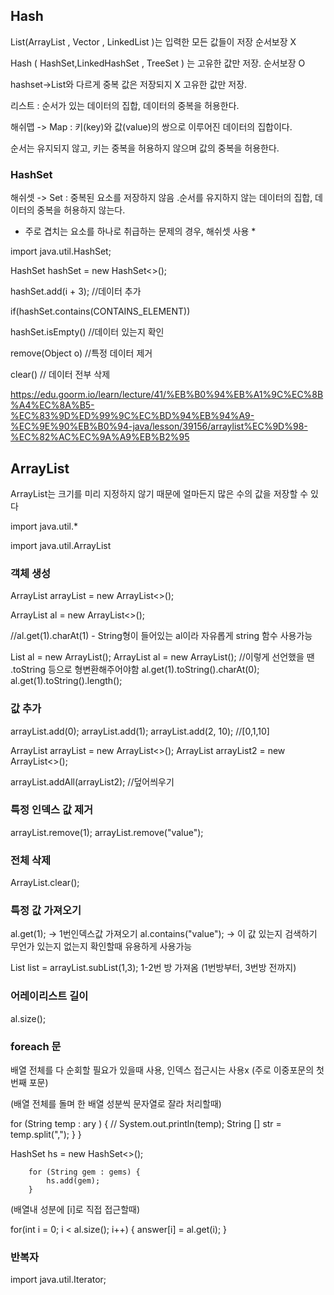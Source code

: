 ## Hash

List(ArrayList , Vector , LinkedList )는 입력한 모든 값들이 저장 순서보장 X 

Hash ( HashSet,LinkedHashSet , TreeSet ) 는 고유한 값만 저장. 순서보장 O 

hashset->List와 다르게 중복 값은 저장되지 X 고유한 값만 저장. 

리스트 : 순서가 있는 데이터의 집합, 데이터의 중복을 허용한다.


해쉬맵 -> Map : 키(key)와 값(value)의 쌍으로 이루어진 데이터의 집합이다.

 순서는 유지되지 않고, 키는 중복을 허용하지 않으며 값의 중복을 허용한다.


### HashSet

해쉬셋 -> Set : 중복된 요소를 저장하지 않음 .순서를 유지하지 않는 데이터의 집합, 데이터의 중복을 허용하지 않는다.

* 주로 겹치는 요소를 하나로 취급하는 문제의 경우, 해쉬셋 사용 *

import java.util.HashSet;

HashSet<Integer> hashSet = new HashSet<>();


hashSet.add(i + 3); //데이터 추가

if(hashSet.contains(CONTAINS_ELEMENT))

hashSet.isEmpty() //데이터 있는지 확인

remove(Object o) //특정 데이터 제거

clear() // 데이터 전부 삭제




https://edu.goorm.io/learn/lecture/41/%EB%B0%94%EB%A1%9C%EC%8B%A4%EC%8A%B5-%EC%83%9D%ED%99%9C%EC%BD%94%EB%94%A9-%EC%9E%90%EB%B0%94-java/lesson/39156/arraylist%EC%9D%98-%EC%82%AC%EC%9A%A9%EB%B2%95

## ArrayList

ArrayList는 크기를 미리 지정하지 않기 때문에 얼마든지 많은 수의 값을 저장할 수 있다

import java.util.*

import java.util.ArrayList


### 객체 생성

ArrayList<Integer> arrayList = new ArrayList<>();

ArrayList<String> al = new ArrayList<>();

//al.get(1).charAt(1) - String형이 들어있는 al이라 자유롭게 string 함수 사용가능


List al = new ArrayList();
ArrayList al = new ArrayList();
//이렇게 선언했을 땐 .toString 등으로 형변환해주어야함
al.get(1).toString().charAt(0);
al.get(1).toString().length();



### 값 추가

arrayList.add(0);
arrayList.add(1);
arrayList.add(2, 10);
//[0,1,10]


ArrayList<Integer> arrayList = new ArrayList<>();
ArrayList<Integer> arrayList2 = new ArrayList<>();

arrayList.addAll(arrayList2);
//덮어씌우기

### 특정 인덱스 값 제거
arrayList.remove(1);
arrayList.remove("value");

### 전체 삭제
ArrayList.clear();

### 특정 값 가져오기

al.get(1); -> 1번인덱스값 가져오기
al.contains("value"); -> 이 값 있는지 검색하기
무언가 있는지 없는지 확인할때 유용하게 사용가능

List<Integer> list = arrayList.subList(1,3);
 1-2번 방 가져옴 (1번방부터, 3번방 전까지)

### 어레이리스트 길이

al.size();

### foreach 문

배열 전체를 다 순회할 필요가 있을때 사용, 인덱스 접근시는 사용x
(주로 이중포문의 첫번째 포문)

(배열 전체를 돌며 한 배열 성분씩 문자열로 잘라 처리할때)

for (String temp : ary ) {
    // System.out.println(temp);
    String [] str = temp.split(",");
    }
}

HashSet<String> hs = new HashSet<>();
        
        for (String gem : gems) {
            hs.add(gem);
        }

(배열내 성분에 [i]로 직접 접근할때)

for(int i = 0; i < al.size(); i++) {
    answer[i] = al.get(i);
}



### 반복자

import java.util.Iterator;